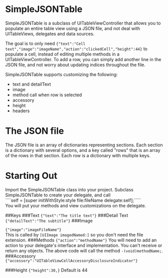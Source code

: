 SimpleJSONTable
============

SimpleJSONTable is a subclass of UITableViewController that allows you to populate an entire table view using a JSON file, and not deal with UITableViews, delegates and data sources.  

The goal is to only need
````{"text":"Cell text","image":"imageName","action":"clickedCell","height":44}````
to populate a cell, instead of editing multiple methods in a UITableViewController. To add a row, you can simply add another line in the JSON file, and not worry about updating indices throughout the file.

SimpleJSONTable supports customizing the following:
* text and detailText
* image
* method call when row is selected
* accessory
* height
* headers

The JSON file
=============
The JSON file is an array of dictionaries representing sections.
Each section is a dictionary with several options, and a key called "rows" that is an array of the rows in that section.
Each row is a dictionary with multiple keys.

Starting Out
============
Import the SimpleJSONTable class into your project.
Subclass SimpleJSONTable to create your delegate, and call   
````self = [super initWithStyle:style file:fileName delegate:self];`````  
You will put your methods and view customizations on the delegate.

##Keys
###Text
````{"text":"The title text"}````
###Detail Text
````{"detailText":"The subtitle"}````
###Image

````{"image":"imageFileName"}````  
This is called by ````[UIImage imagedNamed:]```` so you don't need the file extension.
###Methods
````{"action":"methodName"}````
You will need to add an action to your delegate's interface and implementation. You can't receive or return any objects. The above code will call the method ````-(void)methodName;````.
###Accessory
````{"accessory":"UITableViewCellAccessoryDisclosureIndicator"}````

###Height
````{"height":30,}````
Default is 44
